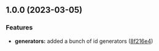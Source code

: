 ## 1.0.0 (2023-03-05)


### Features

* **generators:** added a bunch of id generators ([8f216e4](https://github.com/charbonnierg/genid/commit/8f216e4a911684fadf5ad128f3825f104d6f847c))
